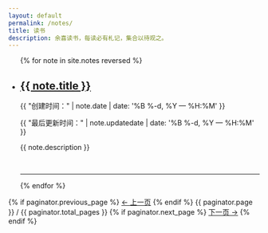 ```yaml
---
layout: default
permalink: /notes/
title: 读书
description: 余喜读书，每读必有札记，集合以待观之。
---
```


<ul class="post-list">
{% for note in site.notes reversed %}
    <li>
        <h2><a class="post-title" href="{{ note.url | prepend: site.baseurl }}">{{ note.title }}</a></h2>
        <p class="post-meta">{{ "创建时间：" | note.date | date: '%B %-d, %Y — %H:%M' }}</p>
        <p class="post-meta">{{ "最后更新时间：" | note.updatedate | date: '%B %-d, %Y — %H:%M' }}</p>
        <p>{{ note.description }}</p>
        <br/>
        <hr/>
      </li>
{% endfor %}
</ul>

<nav class="pagination" role="navigation">
  {% if paginator.previous_page %}
  <a class="previous pagination__newer btn btn-small btn-tertiary" href="{{ paginator.previous_page_path }}">&larr; 上一页</a>
  {% endif %}
  <span class="page_num pagination__page-number">{{ paginator.page }} / {{ paginator.total_pages }}</span>
  {% if paginator.next_page %}
  <a class="next pagination__older btn btn-small btn-tertiary" href="{{ paginator.next_page_path }}">下一页 &rarr;</a>
  {% endif %}
</nav>
